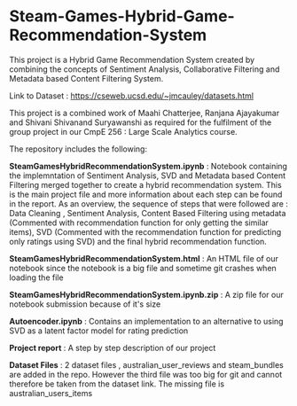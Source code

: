# Steam-Games-Hybrid-Game-Recommendation-System
This project is a Hybrid Game Recommendation System created by combining the concepts of Sentiment Analysis, Collaborative Filtering and Metadata based Content Filtering System.

Link to Dataset :  https://cseweb.ucsd.edu/~jmcauley/datasets.html

This project is a combined work of Maahi Chatterjee, Ranjana Ajayakumar and Shivani Shivanand Suryawanshi as required for the fulfilment of the group project in our CmpE 256 : Large Scale Analytics course.

The repository includes the following:

**SteamGamesHybridRecommendationSystem.ipynb** : Notebook containing the implemntation of Sentiment Analysis, SVD and Metadata based Content Filtering merged together to create a hybrid recommendation system. This is the main project file and more information about each step can be found in the report. As an overview, the sequence of steps that were followed are : Data Cleaning , Sentiment Analysis, Content Based Filtering using metadata (Commented with recommendation function for only getting the similar items), SVD (Commented with the recommendation function for predicting only ratings using SVD) and the final hybrid recommendation function.

**SteamGamesHybridRecommendationSystem.html** : An HTML file of our notebook since the notebook is a big file and sometime git crashes when loading the file

**SteamGamesHybridRecommendationSystem.ipynb.zip** : A zip file for our notebook submission because of it's size

**Autoencoder.ipynb** : Contains an implementation to an alternative to using SVD as a latent factor model for rating prediction

**Project report** : A step by step description of our project

**Dataset Files** : 2 dataset files , australian_user_reviews and steam_bundles are added in the repo. However the third file was too big for git and cannot therefore be taken from the dataset link. The missing file is australian_users_items
